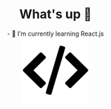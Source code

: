 <h1 align="center">What's up 👋</h1>
<p align="center">
- 🌱 I’m currently learning React.js
  <br/>
  <img src="icon.svg" width="30%" height="30%">
</p>
<!--
**AntonyOnScript/AntonyOnScript** is a ✨ _special_ ✨ repository because its `README.md` (this file) appears on your GitHub profile.


-->
